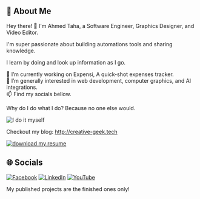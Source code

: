 ## 💫 About Me
Hey there! 👋 I'm Ahmed Taha, a Software Engineer, Graphics Designer, and Video Editor.  

I'm super passionate about building automations tools and sharing knowledge.  

I learn by doing and look up information as I go.

🔭 I’m currently working on Expensi, A quick-shot expenses tracker.<br>👀 I’m generally interested in web development, computer graphics, and AI integrations.<br>📫 Find my socials bellow.

Why do I do what I do? Because no one else would.

![I do it myself](https://media1.tenor.com/m/vCqpL7x4sPUAAAAd/thanos-fine-ill-do-it-myself.gif)

Checkout my blog: http://creative-geek.tech

[![download my resume](https://github.com/user-attachments/assets/2286d355-9a81-45d8-9696-aad8f7e2f98b)](https://cg-blog-articles.pages.dev/Pages/resume.pdf)


## 🌐 Socials
[![Facebook](https://img.shields.io/badge/Facebook-%231877F2.svg?logo=Facebook&logoColor=white)](https://facebook.com/A7medTa8a) [![LinkedIn](https://img.shields.io/badge/LinkedIn-%230077B5.svg?logo=linkedin&logoColor=white)](https://linkedin.com/in/ahmed-taha-thecg) [![YouTube](https://img.shields.io/badge/YouTube-%23FF0000.svg?logo=YouTube&logoColor=white)](https://www.youtube.com/channel/UC6fwcVt0oir2p1Eywt8hJng) 

 My published projects are the finished ones only!
